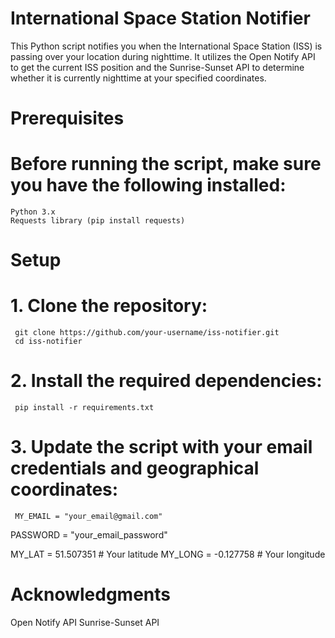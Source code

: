 # International Space Station Notifier

This Python script notifies you when the International Space Station (ISS) is passing over your location during nighttime. It utilizes the Open Notify API to get the current ISS position and the Sunrise-Sunset API to determine whether it is currently nighttime at your specified coordinates.

# Prerequisites

# Before running the script, make sure you have the following installed:
    Python 3.x
    Requests library (pip install requests)

# Setup
# 1. Clone the repository:
     git clone https://github.com/your-username/iss-notifier.git
     cd iss-notifier
# 2. Install the required dependencies:
     pip install -r requirements.txt
# 3. Update the script with your email credentials and geographical coordinates:
     MY_EMAIL = "your_email@gmail.com"
PASSWORD = "your_email_password"

MY_LAT = 51.507351  # Your latitude
MY_LONG = -0.127758  # Your longitude

# Acknowledgments
Open Notify API
Sunrise-Sunset API



